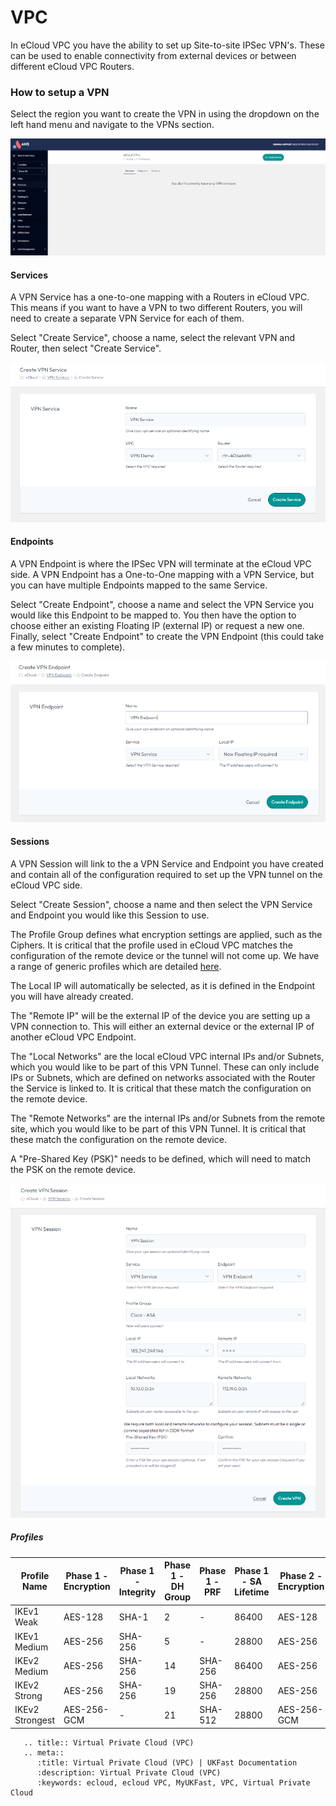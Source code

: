 # VPC

In eCloud VPC you have the ability to set up Site-to-site IPSec VPN's. These can be used to enable connectivity from external devices or between different eCloud VPC Routers.


### How to setup a VPN

Select the region you want to create the VPN in using the dropdown on the left hand menu and navigate to the VPNs section.

![VPN View](files/vpn-vpnview.png)

#### Services

A VPN Service has a one-to-one mapping with a Routers in eCloud VPC. This means if you want to have a VPN to two different Routers, you will need to create a separate VPN Service for each of them.

Select "Create Service", choose a name, select the relevant VPN and Router, then select "Create Service".

![VPN Service](files/vpn-vpnservice.png)

#### Endpoints

A VPN Endpoint is where the IPSec VPN will terminate at the eCloud VPC side. A VPN Endpoint has a One-to-One mapping with a VPN Service, but you can have multiple Endpoints mapped to the same Service.

Select "Create Endpoint", choose a name and select the VPN Service you would like this Endpoint to be mapped to. You then have the option to choose either an existing Floating IP (external IP) or request a new one. Finally, select "Create Endpoint" to create the VPN Endpoint (this could take a few minutes to complete).

![VPN Endpoint](files/vpn-vpnendpoint.png)

#### Sessions

A VPN Session will link to the a VPN Service and Endpoint you have created and contain all of the configuration required to set up the VPN tunnel on the eCloud VPC side.

Select "Create Session", choose a name and then select the VPN Service and Endpoint you would like this Session to use.

The Profile Group defines what encryption settings are applied, such as the Ciphers. It is critical that the profile used in eCloud VPC matches the configuration of the remote device or the tunnel will not come up. We have a range of generic profiles which are detailed [here](vpn.md#profiles).

The Local IP will automatically be selected, as it is defined in the Endpoint you will have already created.

The "Remote IP" will be the external IP of the device you are setting up a VPN connection to. This will either an external device or the external IP of another eCloud VPC Endpoint.

The "Local Networks" are the local eCloud VPC internal IPs and/or Subnets, which you would like to be part of this VPN Tunnel. These can only include IPs or Subnets, which are defined on networks associated with the Router the Service is linked to. It is critical that these match the configuration on the remote device.

The "Remote Networks" are the internal IPs and/or Subnets from the remote site, which you would like to be part of this VPN Tunnel. It is critical that these match the configuration on the remote device.

A "Pre-Shared Key (PSK)" needs to be defined, which will need to match the PSK on the remote device.

![VPN Session](files/vpn-vpnsession.png)


##### Profiles

| Profile Name    | Phase 1 - Encryption | Phase 1 - Integrity | Phase 1 - DH Group | Phase 1 - PRF | Phase 1 - SA Lifetime | Phase 2 - Encryption | Phase 2 - Integrity | Phase 2 - SA Lifetime | Phase 2 - PFS |
|-----------------|----------------------|---------------------|--------------------|---------------|-----------------------|----------------------|---------------------|-----------------------|---------------|
| IKEv1 Weak      | AES-128              | SHA-1               | 2                  | -             | 86400                 | AES-128              | SHA-1               | 28800                 | No            |
| IKEv1 Medium    | AES-256              | SHA-256             | 5                  | -             | 28800                 | AES-256              | SHA-1               | 3600                  | 5             |
| IKEv2 Medium    | AES-256              | SHA-256             | 14                 | SHA-256       | 86400                 | AES-256              | SHA-256             | 28800                 | 14            |
| IKEv2 Strong    | AES-256              | SHA-256             | 19                 | SHA-256       | 28800                 | AES-256              | SHA-256             | 3600                  | 19            |
| IKEv2 Strongest | AES-256-GCM          | -                   | 21                 | SHA-512       | 28800                 | AES-256-GCM          | -                   | 3600                  | 21            |



```eval_rst
   .. title:: Virtual Private Cloud (VPC)
   .. meta::
      :title: Virtual Private Cloud (VPC) | UKFast Documentation
      :description: Virtual Private Cloud (VPC)
      :keywords: ecloud, ecloud VPC, MyUKFast, VPC, Virtual Private Cloud
```
